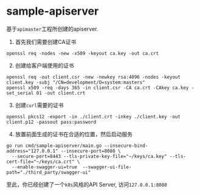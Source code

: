 # sample-apiserver

基于`apimaster`工程所创建的apiserver.

1. 首先我们需要创建CA证书

``` shell
openssl req -nodes -new -x509 -keyout ca.key -out ca.crt
```

2. 创建给客户端使用的证书


``` shell
openssl req -out client.csr -new -newkey rsa:4096 -nodes -keyout client.key -subj "/CN=development/O=system:masters"
openssl x509 -req -days 365 -in client.csr -CA ca.crt -CAkey ca.key -set_serial 01 -out client.crt
```

3. 创建`curl`需要的证书

``` shell
openssl pkcs12 -export -in ./client.crt -inkey ./client.key -out client.p12 -passout pass:password
```

4. 放置前面生成的证书在合适的位置，然后启动服务

```shell
go run cmd/sample-apiserver/main.go --insecure-bind-address="127.0.0.1" --insecure-port=8080 \
  --secure-port=8443 --tls-private-key-file="~/keys/ca.key" --tls-cert-file="~/keys/ca.crt" \
  --enable-swagger-ui=true  --swagger-ui-file-path="./third_party/swagger-ui"
```

至此，你已经创建了一个`k8s`风格的API Server, 访问`127.0.0.1:8080`